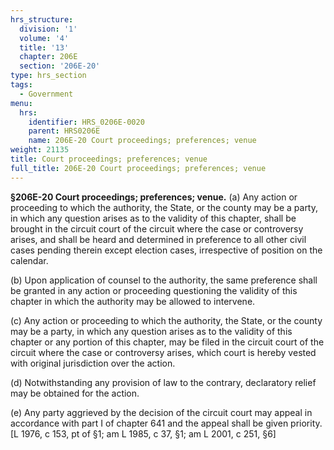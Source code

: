 ```yaml
---
hrs_structure:
  division: '1'
  volume: '4'
  title: '13'
  chapter: 206E
  section: '206E-20'
type: hrs_section
tags:
  - Government
menu:
  hrs:
    identifier: HRS_0206E-0020
    parent: HRS0206E
    name: 206E-20 Court proceedings; preferences; venue
weight: 21135
title: Court proceedings; preferences; venue
full_title: 206E-20 Court proceedings; preferences; venue
---
```

**§206E-20 Court proceedings; preferences; venue.** (a) Any action or proceeding to which the authority, the State, or the county may be a party, in which any question arises as to the validity of this chapter, shall be brought in the circuit court of the circuit where the case or controversy arises, and shall be heard and determined in preference to all other civil cases pending therein except election cases, irrespective of position on the calendar.

(b) Upon application of counsel to the authority, the same preference shall be granted in any action or proceeding questioning the validity of this chapter in which the authority may be allowed to intervene.

(c) Any action or proceeding to which the authority, the State, or the county may be a party, in which any question arises as to the validity of this chapter or any portion of this chapter, may be filed in the circuit court of the circuit where the case or controversy arises, which court is hereby vested with original jurisdiction over the action.

(d) Notwithstanding any provision of law to the contrary, declaratory relief may be obtained for the action.

(e) Any party aggrieved by the decision of the circuit court may appeal in accordance with part I of chapter 641 and the appeal shall be given priority. [L 1976, c 153, pt of §1; am L 1985, c 37, §1; am L 2001, c 251, §6]